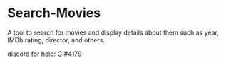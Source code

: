 # Search-Movies
A tool to search for movies and display details about them such as year, IMDb rating, director, and others.


discord for help: G.#4179

